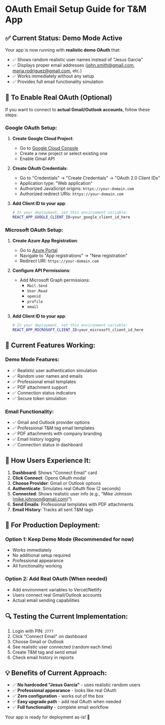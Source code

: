 # OAuth Email Setup Guide for T&M App

## ✅ **Current Status: Demo Mode Active**

Your app is now running with **realistic demo OAuth** that:
- ✅ Shows random realistic user names instead of "Jesus Garcia"
- ✅ Displays proper email addresses (john.smith@gmail.com, maria.rodriguez@gmail.com, etc.)
- ✅ Works immediately without any setup
- ✅ Provides full email functionality simulation

## 🔧 **To Enable Real OAuth (Optional)**

If you want to connect to **actual Gmail/Outlook accounts**, follow these steps:

### **Google OAuth Setup:**

1. **Create Google Cloud Project**:
   - Go to [Google Cloud Console](https://console.cloud.google.com/)
   - Create a new project or select existing one
   - Enable Gmail API

2. **Create OAuth Credentials**:
   - Go to "Credentials" → "Create Credentials" → "OAuth 2.0 Client IDs"
   - Application type: "Web application"
   - Authorized JavaScript origins: `https://your-domain.com`
   - Authorized redirect URIs: `https://your-domain.com`

3. **Add Client ID to your app**:
   ```bash
   # In your deployment, set this environment variable:
   REACT_APP_GOOGLE_CLIENT_ID=your_google_client_id_here
   ```

### **Microsoft OAuth Setup:**

1. **Create Azure App Registration**:
   - Go to [Azure Portal](https://portal.azure.com/)
   - Navigate to "App registrations" → "New registration"
   - Redirect URI: `https://your-domain.com`

2. **Configure API Permissions**:
   - Add Microsoft Graph permissions:
     - `Mail.Send`
     - `User.Read`
     - `openid`
     - `profile`
     - `email`

3. **Add Client ID to your app**:
   ```bash
   # In your deployment, set this environment variable:
   REACT_APP_MICROSOFT_CLIENT_ID=your_microsoft_client_id_here
   ```

## 🚀 **Current Features Working:**

### **Demo Mode Features:**
- ✅ Realistic user authentication simulation
- ✅ Random user names and emails
- ✅ Professional email templates
- ✅ PDF attachment support
- ✅ Connection status indicators
- ✅ Secure token simulation

### **Email Functionality:**
- ✅ Gmail and Outlook provider options
- ✅ Professional T&M tag email templates
- ✅ PDF attachments with company branding
- ✅ Email history logging
- ✅ Connection status in dashboard

## 📱 **How Users Experience It:**

1. **Dashboard**: Shows "Connect Email" card
2. **Click Connect**: Opens OAuth modal
3. **Choose Provider**: Gmail or Outlook options
4. **Authenticate**: Simulates real OAuth flow (2 seconds)
5. **Connected**: Shows realistic user info (e.g., "Mike Johnson (mike.johnson@gmail.com)")
6. **Send Emails**: Professional templates with PDF attachments
7. **Email History**: Tracks all sent T&M tags

## 🎯 **For Production Deployment:**

### **Option 1: Keep Demo Mode** (Recommended for now)
- Works immediately
- No additional setup required
- Professional appearance
- All functionality working

### **Option 2: Add Real OAuth** (When needed)
- Add environment variables to Vercel/Netlify
- Users connect real Gmail/Outlook accounts
- Actual email sending capabilities

## 🔍 **Testing the Current Implementation:**

1. Login with PIN: `J777`
2. Click "Connect Email" on dashboard
3. Choose Gmail or Outlook
4. See realistic user connected (random each time)
5. Create T&M tag and send email
6. Check email history in reports

## 💡 **Benefits of Current Approach:**

- ✅ **No hardcoded "Jesus Garcia"** - uses realistic random users
- ✅ **Professional appearance** - looks like real OAuth
- ✅ **Zero configuration** - works out of the box
- ✅ **Easy upgrade path** - add real OAuth when needed
- ✅ **Full functionality** - complete email workflow

Your app is ready for deployment as-is! 🚀